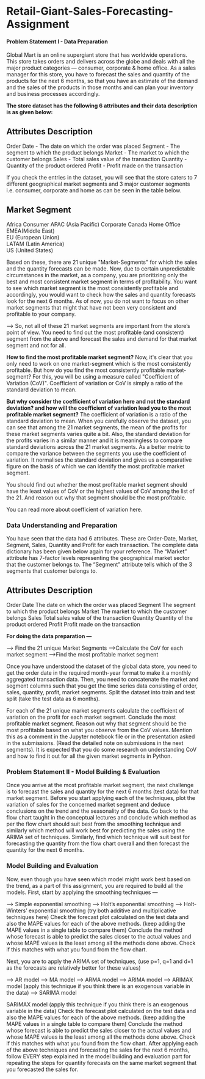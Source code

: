 # Retail-Giant-Sales-Forecasting-Assignment
#### Problem Statement I - Data Preparation
Global Mart is an online supergiant store that has worldwide operations. This store takes orders and delivers across the globe and deals with all the major product categories — consumer, corporate & home office.
As a sales manager for this store, you have to forecast the sales and quantity of the products for the next 6 months, so that you have an estimate of the demand and the sales of the products in those months and can plan your inventory and business processes accordingly.

**The store dataset has the following 6 attributes and their data description is as given below:**
 

Attributes	Description
------------------------------------
Order Date	- The date on which the order was placed
Segment	    - The  segment to which the product belongs
Market	    - The market to which the customer belongs
Sales	      - Total sales value of the transaction
Quantity    -	Quantity of the product ordered
Profit	    - Profit made on the transaction

If you check the entries in the dataset, you will see that the store caters to 7 different geographical market segments and 3 major customer segments i.e. consumer, corporate and home as can be seen in the table below.

Market	            Segment
---------------------------------------
Africa	            Consumer
APAC (Asia Pacific)	Corporate
Canada	            Home Office
EMEA(Middle East)	 
EU (European Union)	 
LATAM (Latin America)	 
US (United States)	 
 

Based on these, there are 21 unique "Market-Segments" for which the sales and the quantity forecasts can be made. Now, due to certain unpredictable circumstances in the market, as a company, you are prioritizing only the best and most consistent market segment in terms of profitability. You want to see which market segment is the most consistently profitable and accordingly, you would want to check how the sales and quantity forecasts look for the next 6 months. As of now, you do not want to focus on other market segments that might that have not been very consistent and profitable to your company.

--> So, not all of these 21 market segments are important from the store’s point of view. You need to find out the most profitable (and consistent) segment from the above and forecast the sales and demand for that market segment and not for all.

**How to find the most profitable market segment?**
Now, it's clear that you only need to work on one market-segment which is the most consistently profitable. But how do you find the most consistently profitable market-segment? For this, you will be using a measure called "Coefficient of Variation (CoV)". Coefficient of variation or CoV is simply a ratio of the standard deviation to mean.

**But why consider the coefficient of variation here and not the standard deviation? and how will the coefficient of variation lead you to the most profitable market segment?** 
The coefficient of variation is a ratio of the standard deviation to mean. When you carefully observe the dataset, you can see that among the 21 market segments, the mean of the profits for these market segments varies quite a bit. Also, the standard deviation for the profits varies in a similar manner and it is meaningless to compare standard deviations across the 21 market segments. As a better metric to compare the variance between the segments you use the coefficient of variation. It normalises the standard deviation and gives us a comparative figure on the basis of which we can identify the most profitable market segment.

 

You should find out whether the most profitable market segment should have the least values of CoV or the highest values of CoV among the list of the 21. And reason out why that segment should be the most profitable.

You can read more about coefficient of variation here.
### Data Understanding and Preparation
You have seen that the data had 6 attributes. These are Order-Date, Market, Segment, Sales, Quantity and Profit for each transaction. The complete data dictionary has been given below again for your reference. The “Market” attribute has 7-factor levels representing the geographical market sector that the customer belongs to. The “Segment” attribute tells which of the 3 segments that customer belongs to. 

 

Attributes	            Description
--------------------------------------------------------
Order Date	          The date on which the order was placed
Segment	              The segment to which the product belongs
Market	              The market to which the customer belongs
Sales                	Total sales value of the transaction
Quantity	            Quantity of the product ordered
Profit	              Profit made on the transaction
 

**For doing the data preparation —**

--> Find the 21 unique Market Segments
-->Calculate the CoV for each market segment
-->Find the most profitable market segment

Once you have understood the dataset of the global data store, you need to get the order date in the required month-year format to make it a monthly aggregated transaction data. Then, you need to concatenate the market and segment columns such that you get the time series data consisting of order, sales, quantity, profit, market segments. Split the dataset into train and test split (take the test data as 6 months).

For each of the 21 unique market segments calculate the coefficient of variation on the profit for each market segment. Conclude the most profitable market segment. Reason out why that segment should be the most profitable based on what you observe from the CoV values. Mention this as a comment in the Jupyter notebook file or in the presentation asked in the submissions. (Read the detailed note on submissions in the next segments). It is expected that you do some research on understanding CoV and how to find it out for all the given market segments in Python.

### Problem Statement II - Model Building & Evaluation
Once you arrive at the most profitable market segment, the next challenge is to forecast the sales and quantity for the next 6 months (test data) for that market segment. Before you start applying each of the techniques, plot the variation of sales for the concerned market segment and deduce conclusions on the trend and the seasonality of the data. Go back to the flow chart taught in the conceptual lectures and conclude which method as per the flow chart should suit best from the smoothing technique and similarly which method will work best for predicting the sales using the ARIMA set of techniques. Similarly, find which technique will suit best for forecasting the quantity from the flow chart overall and then forecast the quantity for the next 6 months.

### Model Building and Evaluation
Now, even though you have seen which model might work best based on the trend, as a part of this assignment, you are required to build all the models. First, start by applying the smoothing techniques —

--> Simple exponential smoothing
--> Holt’s exponential smoothing
--> Holt-Winters’ exponential smoothing (try both additive and multiplicative techniques here)
Check the forecast plot calculated on the test data and also the MAPE values for each of the above methods. (keep adding the MAPE values in a single table to compare them)
Conclude the method whose forecast is able to predict the sales closer to the actual values and whose MAPE values is the least among all the methods done above. Check if this matches with what you found from the flow chart.
 
Next, you are to apply the ARIMA set of techniques, (use p=1, q=1 and d=1 as the forecasts are relatively better for these values) 

--> AR model
--> MA model
--> ARMA model
--> ARIMA model
--> ARIMAX model (apply this technique if you think there is an exogenous variable in the data)
--> SARIMA model

SARIMAX model (apply this technique if you think there is an exogenous variable in the data)
Check the forecast plot calculated on the test data and also the MAPE values for each of the above methods. (keep adding the MAPE values in a single table to compare them)
Conclude the method whose forecast is able to predict the sales closer to the actual values and whose MAPE values is the least among all the methods done above. Check if this matches with what you found from the flow chart.
After applying each of the above techniques and forecasting the sales for the next 6 months, follow EVERY step explained in the model building and evaluation part for repeating the steps for quantity forecasts on the same market segment that you forecasted the sales for.
